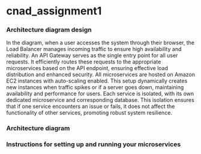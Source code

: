 # cnad_assignment1

<h3>Architecture diagram design</h3>
In the diagram, when a user accesses the system through their browser, the Load Balancer manages incoming traffic to ensure high availability and reliability.
An API Gateway serves as the single entry point for all user requests. It efficiently routes these requests to the appropriate microservices based on the API endpoint, ensuring effective load distribution and enhanced security.
All microservices are hosted on Amazon EC2 instances with auto-scaling enabled. This setup dynamically creates new instances when traffic spikes or if a server goes down, maintaining availability and performance for users.
Each service is isolated, with its own dedicated microservice and corresponding database. This isolation ensures that if one service encounters an issue or fails, it does not affect the functionality of other services, promoting robust system resilience.

<h3>Architecture diagram</h3>

<h3>Instructions for setting up and running your microservices</h3>


